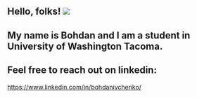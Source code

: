 ## Hello, folks! <img src="https://raw.githubusercontent.com/MartinHeinz/MartinHeinz/master/wave.gif" size="3px">

## My name is Bohdan and I am a student in University of Washington Tacoma. 

## Feel free to reach out on linkedin:

https://www.linkedin.com/in/bohdanivchenko/
